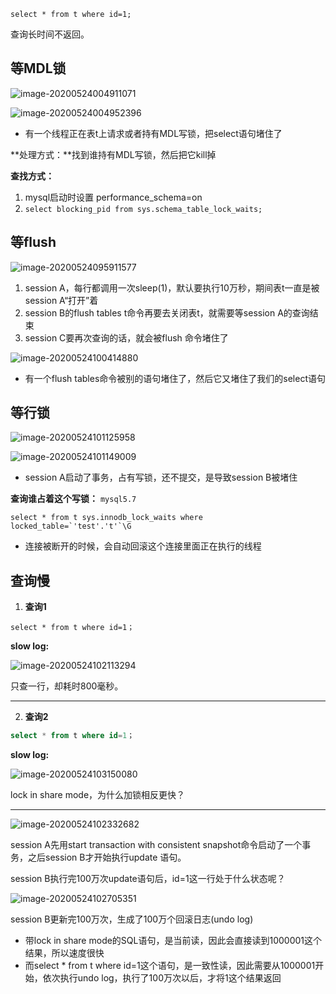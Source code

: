 ```mysql
select * from t where id=1;
```

查询长时间不返回。

## 等MDL锁

![image-20200524004911071](https://i.loli.net/2020/05/24/IlwM4T6FAHfjCBd.png)

![image-20200524004952396](https://i.loli.net/2020/05/24/1hyQxIkWagmwzGt.png)

- 有一个线程正在表t上请求或者持有MDL写锁，把select语句堵住了

**处理方式：**找到谁持有MDL写锁，然后把它kill掉

**查找方式：**

1. mysql启动时设置 performance_schema=on
2. `select blocking_pid from sys.schema_table_lock_waits;`



## 等flush

![image-20200524095911577](https://i.loli.net/2020/05/24/olGDkc6miOTjhMS.png)

1. session A，每行都调用一次sleep(1)，默认要执行10万秒，期间表t一直是被session A“打开”着
2. session B的flush tables t命令再要去关闭表t，就需要等session A的查询结束
3. session C要再次查询的话，就会被flush 命令堵住了

![image-20200524100414880](https://i.loli.net/2020/05/24/1mUiWBSLfqH69dN.png)

- 有一个flush tables命令被别的语句堵住了，然后它又堵住了我们的select语句

## 等行锁

![image-20200524101125958](https://i.loli.net/2020/05/24/mtSk2MR6qLdZOHp.png)

![image-20200524101149009](https://i.loli.net/2020/05/24/2EGzcBTShujJP3N.png)

- session A启动了事务，占有写锁，还不提交，是导致session B被堵住

**查询谁占着这个写锁：**
`mysql5.7`

```mysql
select * from t sys.innodb_lock_waits where locked_table=`'test'.'t'`\G
```

- 连接被断开的时候，会自动回滚这个连接里面正在执行的线程



## 查询慢

1. **查询1**

```mysql
select * from t where id=1；
```

**slow log:**

![image-20200524102113294](https://i.loli.net/2020/05/24/SCHozA62EU1ILyv.png)

只查一行，却耗时800毫秒。

---

2. **查询2**

```sql
select * from t where id=1；
```

**slow log:**

![image-20200524103150080](https://i.loli.net/2020/05/24/IdPmgi8CShBWz3x.png)

lock in share mode，为什么加锁相反更快？

---

![image-20200524102332682](https://i.loli.net/2020/05/24/MqgoQcsZIwdGyWA.png)

session A先用start transaction with consistent snapshot命令启动了一个事务，之后session B才开始执行update 语句。

session B执行完100万次update语句后，id=1这一行处于什么状态呢？

![image-20200524102705351](https://i.loli.net/2020/05/24/fOIE28uzUXa4h51.png)

session B更新完100万次，生成了100万个回滚日志(undo log)

- 带lock in share mode的SQL语句，是当前读，因此会直接读到1000001这个结果，所以速度很快
- 而select * from t where id=1这个语句，是一致性读，因此需要从1000001开始，依次执行undo log，执行了100万次以后，才将1这个结果返回